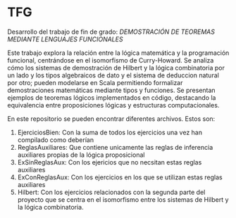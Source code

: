 # TFG
Desarrollo del trabajo de fin de grado: *DEMOSTRACIÓN DE TEOREMAS MEDIANTE LENGUAJES FUNCIONALES*

Este trabajo explora la relación entre la lógica matemática y la programación funcional, centrándose en el isomorfismo de Curry-Howard. Se analiza cómo los sistemas de demostración de Hilbert y la lógica combinatoria por un lado y los tipos algebraicos de dato y el sistema de deduccion natural por otro; pueden modelarse en Scala permitiendo formalizar demostraciones matemáticas mediante tipos y funciones. Se presentan ejemplos de teoremas lógicos implementados en código, destacando la equivalencia entre proposiciones lógicas y estructuras computacionales.

En este repositorio se pueden encontrar diferentes archivos. Estos son: 
1. EjerciciosBien: Con la suma de todos los ejercicios una vez han compilado como deberían 
2. ReglasAuxiliares: Que contiene unicamente las reglas de inferencia auxiliares propias de la lógica proposicional  
3. ExSinReglasAux: Con los ejericios que no necsitan estas reglas auxiliares
4. ExConReglasAux: Con los ejercicios en los que se utilizan estas reglas auxiliares
5. Hilbert: Con los ejercicios relacionados con la segunda parte del proyecto que se centra en el isomorfismo entre los sistemas de Hilbert y la lógica combinatoria.

